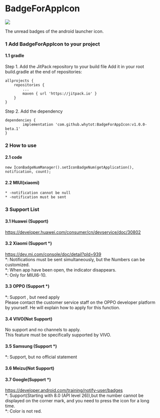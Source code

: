 # BadgeForAppIcon

[![](https://jitpack.io/v/whytot/BadgeForAppIcon.svg)](https://jitpack.io/#whytot/BadgeForAppIcon)</br>

The unread badges of the android launcher icon.

### 1  Add BadgeForAppIcon to your project

#### 1.1  gradle

Step 1. Add the JitPack repository to your build file
Add it in your root build.gradle at the end of repositories:

	allprojects {
		repositories {
			...
			maven { url 'https://jitpack.io' }
		}
	}
Step 2. Add the dependency

	dependencies {
	        implementation 'com.github.whytot:BadgeForAppIcon:v1.0.0-beta.1'
	}
	
### 2  How to use

#### 2.1  code

	new IconBadgeNumManager().setIconBadgeNum(getApplication(), notification, count);

#### 2.2  MIUI(xiaomi)
	
	* -notification cannot be null
	* -notification must be sent
	
### 3  Support List

#### 3.1 	Huawei (Support)

https://developer.huawei.com/consumer/cn/devservice/doc/30802</br>

#### 3.2 	Xiaomi (Support *)

https://dev.mi.com/console/doc/detail?pId=939</br>
*:  Notifications must be sent simultaneously, but the Numbers can be customized.</br>
*:  When app have been open, the indicator disappears.</br>
*:  Only for MIUI6-10.</br>

#### 3.3 	OPPO (Support *)

*:  Support , but need apply</br>
Please contact the customer service staff on the OPPO developer platform by yourself. He will explain how to apply for this function.

#### 3.4 	VIVO(Not Support)

No support and no channels to apply.</br>
This feature must be specifically supported by VIVO.</br>

#### 3.5 	Samsung (Support *)

*:  Support, but no official statement </br>

#### 3.6 	Meizu(Not Support)

#### 3.7 	Google(Support *)

https://developer.android.com/training/notify-user/badges</br>
*:  Support(Starting with 8.0 (API level 26)),but the number cannot be displayed on the corner mark, and you need to press the icon for a long time.</br>
*:  Color is not red.</br>

